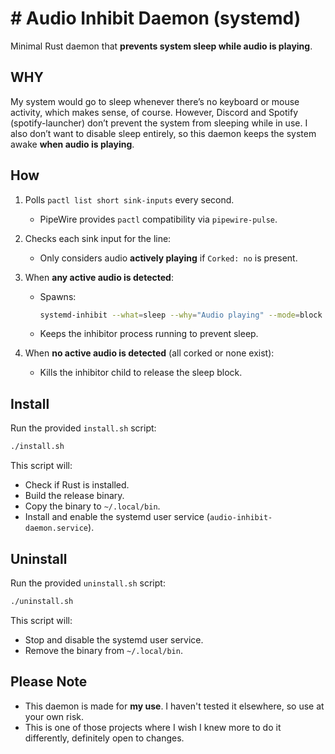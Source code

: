 # # Audio Inhibit Daemon (systemd)

Minimal Rust daemon that **prevents system sleep while audio is playing**.

## WHY

My system would go to sleep whenever there’s no keyboard or mouse activity, which makes sense, of course. However, Discord and Spotify (spotify-launcher) don’t prevent the system from sleeping while in use. I also don’t want to disable sleep entirely, so this daemon keeps the system awake **when audio is playing**.

## How

1. Polls `pactl list short sink-inputs` every second.

   * PipeWire provides `pactl` compatibility via `pipewire-pulse`.
2. Checks each sink input for the line:

   * Only considers audio **actively playing** if `Corked: no` is present.
3. When **any active audio is detected**:

   * Spawns:

     ```bash
     systemd-inhibit --what=sleep --why="Audio playing" --mode=block sleep infinity
     ```
   * Keeps the inhibitor process running to prevent sleep.
4. When **no active audio is detected** (all corked or none exist):

   * Kills the inhibitor child to release the sleep block.

## Install

Run the provided `install.sh` script:

```bash
./install.sh
```

This script will:

* Check if Rust is installed.
* Build the release binary.
* Copy the binary to `~/.local/bin`.
* Install and enable the systemd user service (`audio-inhibit-daemon.service`).

## Uninstall

Run the provided `uninstall.sh` script:

```bash
./uninstall.sh
```

This script will:

* Stop and disable the systemd user service.
* Remove the binary from `~/.local/bin`.

## Please Note

* This daemon is made for **my use**. I haven't tested it elsewhere, so use at your own risk.
* This is one of those projects where I wish I knew more to do it differently, definitely open to changes.
